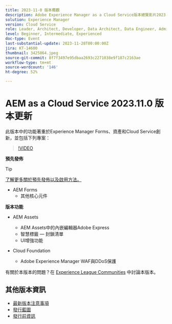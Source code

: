```yaml
---
title: 2023-11-0 版本概觀
description: Adobe Experience Manager as a Cloud Service版本總覽影片2023.11.0，此版本中的功能著重於Experience Manager Forms、資產和Cloud Service
solution: Experience Manager
version: Cloud Service
role: Leader, Architect, Developer, Data Architect, Data Engineer, Admin, User
level: Beginner, Intermediate, Experienced
doc-type: Event
last-substantial-update: 2023-11-28T00:00:00Z
jira: KT-14600
thumbnail: 3425864.jpeg
source-git-commit: 8f7f3497e95dbaa2693c2271038e9f187c2163ae
workflow-type: tm+mt
source-wordcount: '146'
ht-degree: 52%

---
```


# AEM as a Cloud Service 2023.11.0 版本更新

此版本中的功能著重於Experience Manager Forms、資產和Cloud Service創新，並包括下列專案：

>[!VIDEO](https://video.tv.adobe.com/v/3425864/?learn=on)

**預先發佈**

>[!TIP]
>
>[了解更多關於預先發佈以及啟用方法。](https://experienceleague.adobe.com/docs/experience-manager-cloud-service/content/release-notes/prerelease.html?lang=zh-Hant)

* AEM Forms
   * 其他核心元件

**版本功能**

* AEM Assets
   * AEM Assets中的內嵌編輯器Adobe Express
   * 智慧標籤 — 封鎖清單
   * UI增強功能

* Cloud Foundation
   * Adobe Experience Manager WAF與DDoS保護

有關於本版本的問題？在 [Experience League Communities](https://adobe.ly/3uBHk1D) 中討論本版本。

## 其他版本資訊

* [最新版本注意事項](https://experienceleague.adobe.com/docs/experience-manager-cloud-service/content/release-notes/home.html)
* [發行藍圖](https://experienceleague.adobe.com/docs/experience-manager-release-information/aem-release-updates/update-releases-roadmap.html?lang=zh-Hant)
* [發行前資訊](https://experienceleague.adobe.com/docs/experience-manager-cloud-service/content/release-notes/prerelease.html?lang=zh-Hant)